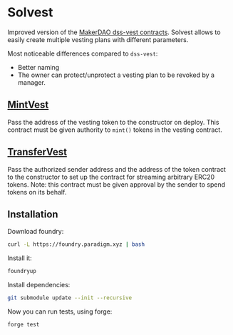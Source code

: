 # Solvest

Improved version of the [MakerDAO dss-vest contracts](https://github.com/makerdao/dss-vest/blob/master). Solvest allows to easily create multiple vesting plans with different parameters.

Most noticeable differences compared to `dss-vest`:
- Better naming
- The owner can protect/unprotect a vesting plan to be revoked by a manager.

## [MintVest](./src/MintVest.sol)

Pass the address of the vesting token to the constructor on deploy. This contract must be given authority to `mint()` tokens in the vesting contract.

## [TransferVest](./src/TransferVest.sol)

Pass the authorized sender address and the address of the token contract to the constructor to set up the contract for streaming arbitrary ERC20 tokens. Note: this contract must be given approval by the sender to spend tokens on its behalf.

## Installation

Download foundry:
```bash
curl -L https://foundry.paradigm.xyz | bash
```

Install it:
```bash
foundryup
```

Install dependencies:
```bash
git submodule update --init --recursive
```

Now you can run tests, using forge:
```bash
forge test
```
